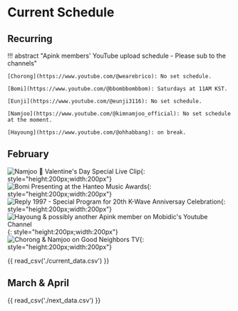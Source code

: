 # Current Schedule

## Recurring

!!! abstract "Apink members' YouTube upload schedule - Please sub to the channels"

    [Chorong](https://www.youtube.com/@wearebrico): No set schedule.

    [Bomi](https://www.youtube.com/@bbombbombbom): Saturdays at 11AM KST.

    [Eunji](https://www.youtube.com/@eunji3116): No set schedule.

    [Namjoo](https://www.youtube.com/@kimnamjoo_official): No set schedule at the moment.

    [Hayoung](https://www.youtube.com/@ohhabbang): on break.

## February

![Namjoo 💜 Valentine's Day Special Live Clip](../assets/images/event_images/Namjoo_profile.jpeg){: style="height:200px;width:200px"}
![Bomi Presenting at the Hanteo Music Awards](<../assets/images/event_images/Bomi - HMA.jpeg>){: style="height:200px;width:200px"}
![Reply 1997 - Special Program for 20th K-Wave Anniversay Celebration](../assets/images/event_images/Reply1997_Eunji.jpg){: style="height:200px;width:200px"}
![Hayoung & possibly another Apink member on Mobidic's Youtube Channel](../assets/images/event_images/Hayoung_mobidic.jpeg){: style="height:200px;width:200px"}
![Chorong & Namjoo on Good Neighbors TV](../assets/images/event_images/Chorong_Namjoo.jpeg){: style="height:200px;width:200px"}

{{ read_csv('./current_data.csv') }}

## March & April

{{ read_csv('./next_data.csv') }}
